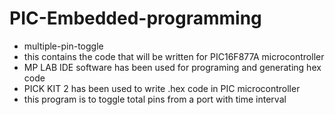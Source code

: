 # PIC-Embedded-programming
- multiple-pin-toggle
- this contains the code that will be written for PIC16F877A microcontroller
- MP LAB IDE software has been used for programing and generating hex code
- PICK KIT 2 has been used to write .hex code in PIC microcontroller
- this program is to toggle total pins from a port with time interval
